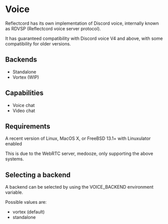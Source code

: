 # Voice
Reflectcord has its own implementation of Discord voice,
internally known as RDVSP (Reflectcord voice server protocol).

It has guaranteed compatibility with Discord voice V4 and above,
with some compatibility for older versions.

## Backends
- Standalone
- Vortex (WIP)

## Capabilities
- Voice chat
- Video chat

## Requirements
A recent version of Linux, MacOS X, or FreeBSD 13.1+ with Linuxulator enabled

This is due to the WebRTC server, medooze, only supporting
the above systems.

## Selecting a backend
A backend can be selected by using the VOICE_BACKEND environment variable.

Possible values are:
- vortex (default)
- standalone
